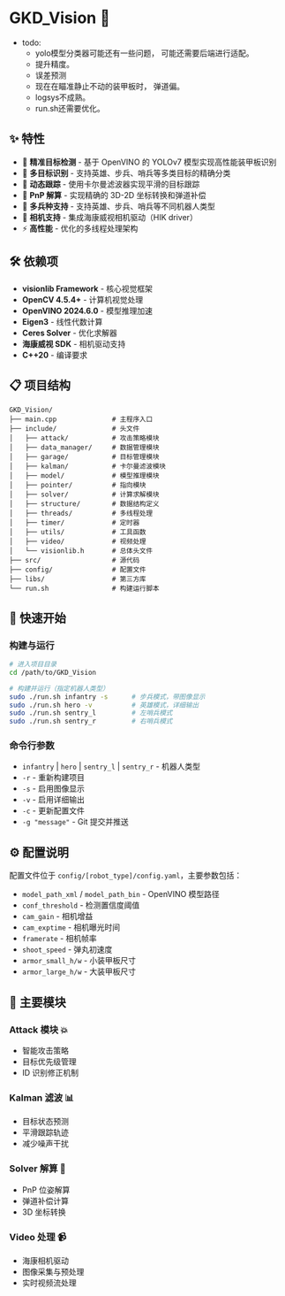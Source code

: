 # GKD_Vision 🚀

- todo:
  - yolo模型分类器可能还有一些问题， 可能还需要后端进行适配。
  - 提升精度。
  - 误差预测
  - 现在在瞄准静止不动的装甲板时， 弹道偏。
  - logsys不成熟。
  - run.sh还需要优化。

## ✨ 特性

- 🎯 **精准目标检测** - 基于 OpenVINO 的 YOLOv7 模型实现高性能装甲板识别
- 🎯 **多目标识别** - 支持英雄、步兵、哨兵等多类目标的精确分类
- 🏃 **动态跟踪** - 使用卡尔曼滤波器实现平滑的目标跟踪
- 🎯 **PnP 解算** - 实现精确的 3D-2D 坐标转换和弹道补偿
- 🤖 **多兵种支持** - 支持英雄、步兵、哨兵等不同机器人类型
- 📸 **相机支持** - 集成海康威视相机驱动（HIK driver）
- ⚡ **高性能** - 优化的多线程处理架构

## 🛠️ 依赖项

- **visionlib Framework** - 核心视觉框架
- **OpenCV 4.5.4+** - 计算机视觉处理
- **OpenVINO 2024.6.0** - 模型推理加速
- **Eigen3** - 线性代数计算
- **Ceres Solver** - 优化求解器
- **海康威视 SDK** - 相机驱动支持
- **C++20** - 编译要求

## 📋 项目结构

```
GKD_Vision/
├── main.cpp              # 主程序入口
├── include/              # 头文件
│   ├── attack/           # 攻击策略模块
│   ├── data_manager/     # 数据管理模块
│   ├── garage/           # 目标管理模块
│   ├── kalman/           # 卡尔曼滤波模块
│   ├── model/            # 模型推理模块
│   ├── pointer/          # 指向模块
│   ├── solver/           # 计算求解模块
│   ├── structure/        # 数据结构定义
│   ├── threads/          # 多线程处理
│   ├── timer/            # 定时器
│   ├── utils/            # 工具函数
│   ├── video/            # 视频处理
│   └── visionlib.h       # 总体头文件
├── src/                  # 源代码
├── config/               # 配置文件
├── libs/                 # 第三方库
└── run.sh                # 构建运行脚本
```

## 🚀 快速开始

### 构建与运行

```bash
# 进入项目目录
cd /path/to/GKD_Vision

# 构建并运行（指定机器人类型）
sudo ./run.sh infantry -s      # 步兵模式，带图像显示
sudo ./run.sh hero -v          # 英雄模式，详细输出
sudo ./run.sh sentry_l         # 左哨兵模式
sudo ./run.sh sentry_r         # 右哨兵模式
```

### 命令行参数

- `infantry` | `hero` | `sentry_l` | `sentry_r` - 机器人类型
- `-r` - 重新构建项目
- `-s` - 启用图像显示
- `-v` - 启用详细输出
- `-c` - 更新配置文件
- `-g "message"` - Git 提交并推送

## ⚙️ 配置说明

配置文件位于 `config/[robot_type]/config.yaml`，主要参数包括：

- `model_path_xml` / `model_path_bin` - OpenVINO 模型路径
- `conf_threshold` - 检测置信度阈值
- `cam_gain` - 相机增益
- `cam_exptime` - 相机曝光时间
- `framerate` - 相机帧率
- `shoot_speed` - 弹丸初速度
- `armor_small_h/w` - 小装甲板尺寸
- `armor_large_h/w` - 大装甲板尺寸

## 🎯 主要模块

### Attack 模块 💥
- 智能攻击策略
- 目标优先级管理
- ID 识别修正机制

### Kalman 滤波 📊
- 目标状态预测
- 平滑跟踪轨迹
- 减少噪声干扰

### Solver 解算 🔢
- PnP 位姿解算
- 弹道补偿计算
- 3D 坐标转换

### Video 处理 📹
- 海康相机驱动
- 图像采集与预处理
- 实时视频流处理

